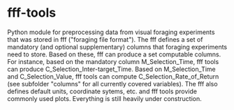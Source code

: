 # fff-tools

Python module for preprocessing data from visual foraging experiments that was stored in fff ("foraging file format").
The fff defines a set of mandatory (and optional supplementary) columns that foraging experiments need to store. Based on these, fff can produce a set computable columns. For instance, based on the mandatory column M_Selection_Time, fff tools can produce C_Selection_Inter-target_Time. Based on M_Selection_Time and C_Selection_Value, fff tools can compute C_Selection_Rate_of_Return (see subfolder "columns" for all currently covered variables). The fff also defines default units, coordinate sytems, etc. and fff tools provide commonly used plots. Everything is still heavily under construction.

